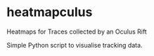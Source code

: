heatmapculus
============

Heatmaps for Traces collected by an Oculus Rift

Simple Python script to visualise tracking data.
